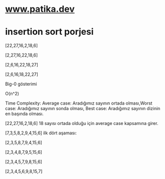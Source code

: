 #  www.patika.dev
# insertion sort porjesi
[22,27,16,2,18,6]

[2,27,16,22,18,6]

[2,6,16,22,18,27]

[2,6,16,18,22,27]

Big-0 gösterimi

O(n^2)

Time Complexity: Average case: Aradığımız sayının ortada olması,Worst case: Aradığımız sayının sonda olması, Best case: Aradığımız sayının dizinin en başında olması.

 [22,27,16,2,18,6] 18 sayısı ortada olduğu için average case kapsamına girer.
 
 [7,3,5,8,2,9,4,15,6] ilk dört aşaması:
 
 [2,3,5,8,7,9,4,15,6] 
 
 [2,3,4,8,7,9,5,15,6] 
 
 [2,3,4,5,7,9,8,15,6] 
 
 [2,3,4,5,6,9,8,15,7] 
 
